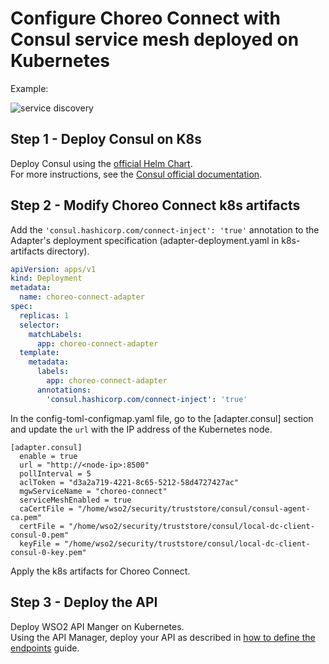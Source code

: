 # Configure Choreo Connect with Consul service mesh deployed on Kubernetes
Example:

![service discovery]({{base_path}}/assets/img/deploy/consul-reference-k8s.png)

## Step 1 - Deploy Consul on K8s
Deploy Consul using the [official Helm Chart](https://helm.releases.hashicorp.com/).<br>
For more instructions, see the [Consul official documentation](https://www.consul.io/docs/k8s).
## Step 2 - Modify Choreo Connect k8s artifacts 
Add the `'consul.hashicorp.com/connect-inject': 'true'` annotation to the Adapter's deployment specification (adapter-deployment.yaml in k8s-artifacts directory). 
```yaml
apiVersion: apps/v1
kind: Deployment
metadata:
  name: choreo-connect-adapter
spec:
  replicas: 1
  selector:
    matchLabels:
      app: choreo-connect-adapter
  template:
    metadata:
      labels:
        app: choreo-connect-adapter
      annotations:
        'consul.hashicorp.com/connect-inject': 'true'
```
In the config-toml-configmap.yaml file, go to the \[adapter.consul] section and update the `url` with the IP address of the Kubernetes node.
<!-- TODO  How to find the node-ip? -->
<!-- TODO  How to find the acl token? -->
<!-- TODO  How to find the initial certs? -->
```
[adapter.consul]
  enable = true
  url = "http://<node-ip>:8500"
  pollInterval = 5
  aclToken = "d3a2a719-4221-8c65-5212-58d4727427ac"
  mgwServiceName = "choreo-connect"
  serviceMeshEnabled = true
  caCertFile = "/home/wso2/security/truststore/consul/consul-agent-ca.pem"
  certFile = "/home/wso2/security/truststore/consul/local-dc-client-consul-0.pem"
  keyFile = "/home/wso2/security/truststore/consul/local-dc-client-consul-0-key.pem"
```
Apply the k8s artifacts for Choreo Connect.

## Step 3 - Deploy the API
Deploy WSO2 API Manger on Kubernetes.<br>
Using the API Manager, deploy your API as described in [how to define the endpoints](../service-discovery/service-discovery-overview/#how-to-define-the-endpoints) guide.